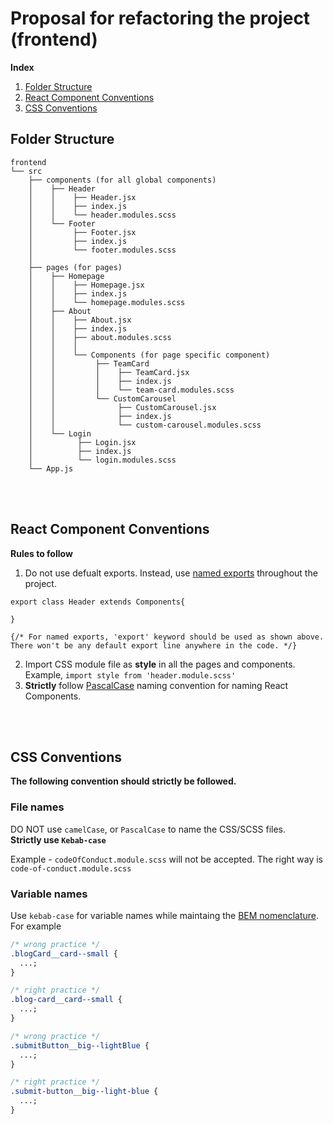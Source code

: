 # Proposal for refactoring the project (frontend)

**Index**

1. [Folder Structure](##-folder-structure)
2. [React Component Conventions](##-react-component-conventions)
3. [CSS Conventions](##-css-conventions)

## Folder Structure

```
frontend
└── src
    ├── components (for all global components)
    │    ├── Header
    │    │    ├── Header.jsx
    │    │    ├── index.js
    │    │    └── header.modules.scss
    │    └── Footer
    │         ├── Footer.jsx
    │         ├── index.js
    │         └── footer.modules.scss
    │
    ├── pages (for pages)
    │    ├── Homepage
    │    │    ├── Homepage.jsx
    │    │    ├── index.js
    │    │    └── homepage.modules.scss
    │    ├── About
    │    │    ├── About.jsx
    │    │    ├── index.js
    │    │    ├── about.modules.scss
    │    │    │
    │    │    └── Components (for page specific component)
    │    │         ├── TeamCard
    │    │         │    ├── TeamCard.jsx
    │    │         │    ├── index.js
    │    │         │    └── team-card.modules.scss
    │    │         └── CustomCarousel
    │    │              ├── CustomCarousel.jsx
    │    │              ├── index.js
    │    │              └── custom-carousel.modules.scss
    │    └── Login
    │          ├── Login.jsx
    │          ├── index.js
    │          └── login.modules.scss
    └── App.js
```

<br /><br  />

## React Component Conventions

**Rules to follow**

1. Do not use defualt exports. Instead, use [named exports](https://stackoverflow.com/questions/36795819/when-should-i-use-curly-braces-for-es6-import/36796281#36796281) throughout the project.

```
export class Header extends Components{

}

{/* For named exports, 'export' keyword should be used as shown above. There won't be any default export line anywhere in the code. */}
```

2. Import CSS module file as **style** in all the pages and components. Example, `import style from 'header.module.scss'`
3. **Strictly** follow [PascalCase](https://techterms.com/definition/pascalcase) naming convention for naming React Components.

<br /><br />

## CSS Conventions

**The following convention should strictly be followed.**

### File names

DO NOT use `camelCase`, or `PascalCase` to name the CSS/SCSS files. <br />
**Strictly use `Kebab-case`**

Example - `codeOfConduct.module.scss` will not be accepted. The right way is `code-of-conduct.module.scss`

### Variable names

Use `kebab-case` for variable names while maintaing the [BEM nomenclature](http://getbem.com/naming/).
For example

```css
/* wrong practice */
.blogCard__card--small {
  ...;
}

/* right practice */
.blog-card__card--small {
  ...;
}
```

```css
/* wrong practice */
.submitButton__big--lightBlue {
  ...;
}

/* right practice */
.submit-button__big--light-blue {
  ...;
}
```
